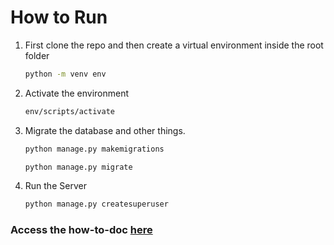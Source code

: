 # How to Run

1. First clone the repo and then create a virtual environment inside the root folder

   ```bash
   python -m venv env
   ```

2. Activate the environment

   ```bash
   env/scripts/activate
   ```

3. Migrate the database and other things.

   ```bash
   python manage.py makemigrations
   ```

   ```bash
   python manage.py migrate
   ```

4. Run the Server
   ```bash
   python manage.py createsuperuser
   ```

### Access the how-to-doc [here](https://docs.google.com/document/d/1-XFqzZSJ3nSwcqxp-yWsYGFBqsA9Cg4FrUAQNCz6e3o)
